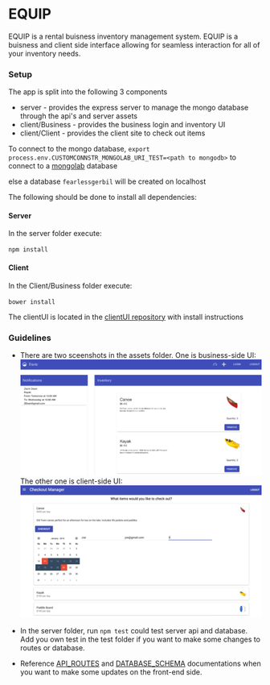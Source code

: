 # EQUIP
EQUIP is a rental buisness inventory management system. 
EQUIP is a buisness and client side interface allowing for seamless interaction for all of your
inventory needs.


### Setup

The app is split into the following 3 components

* server - provides the express server to manage the mongo database through the api's and server assets
* client/Business - provides the business login and inventory UI
* client/Client - provides the client site to check out items

To connect to the mongo database, `export process.env.CUSTOMCONNSTR_MONGOLAB_URI_TEST=<path to mongodb>` to connect to a [mongolab](https://mongolab.com/home) database

else a database `fearlessgerbil` will be created on localhost

The following should be done to install all dependencies:

#### Server

In the server folder execute:

`npm install` 

#### Client 

In the Client/Business folder execute:

`bower install` 

The clientUI is located in the [clientUI repository](https://github.com/fearlessgerbil/clientUI) with install instructions

### Guidelines

- There are two sceenshots in the assets folder.
  One is business-side UI:
  ![Alt text](/app/assets/BusinessUI.png?raw=true "Business-Side UI") 
  The other one is client-side UI:
  ![Alt text](/app/assets/ClientUI.png?raw=true "Client-Side UI") 

- In the server folder, run `npm test` could test server api and database.
  Add you own test in the test folder if you want to make some changes to routes or database.

- Reference [API_ROUTES](API_ROUTES.md) and [DATABASE_SCHEMA](DATABASE_SCHEMA.md) documentations when you
  want to make some updates on the front-end side.      

